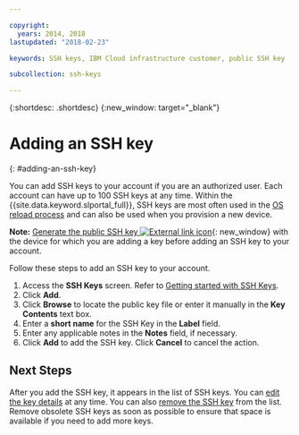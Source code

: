 ```yaml
---

copyright:
  years: 2014, 2018
lastupdated: "2018-02-23"

keywords: SSH keys, IBM Cloud infrastructure customer, public SSH key

subcollection: ssh-keys

---
```


{:shortdesc: .shortdesc}
{:new_window: target="_blank"}

# Adding an SSH key
{: #adding-an-ssh-key}

You can add SSH keys to your account if you are an authorized user. Each account can have up to 100 SSH keys at any time. Within the {{site.data.keyword.slportal_full}}, SSH keys are most often used in the [OS reload process](/docs/infrastructure/software?topic=software-reloading-the-os) and can also be used when you provision a new device.

**Note:** [Generate the public SSH key ![External link icon](../../icons/launch-glyph.svg "External link icon")](https://help.github.com/articles/generating-ssh-keys){: new_window} with the device for which you are adding a key before adding an SSH key to your account.

Follow these steps to add an SSH key to your account.
1. Access the **SSH Keys** screen. Refer to [Getting started with SSH Keys](/docs/infrastructure/ssh-keys?topic=ssh-keys-getting-started-tutorial).
2. Click **Add**.
3. Click **Browse** to locate the public key file or enter it manually in the **Key Contents** text box.
4. Enter a **short name** for the SSH Key in the **Label** field.
5. Enter any applicable notes in the **Notes** field, if necessary.
6. Click **Add** to add the SSH key. Click **Cancel** to cancel the action.

## Next Steps

After you add the SSH key, it appears in the list of SSH keys.
You can [edit the key details](/docs/infrastructure/ssh-keys?topic=ssh-keys-editing-details-for-an-ssh-key) at any time. You can also [remove the SSH key](/docs/infrastructure/ssh-keys?topic=ssh-keys-removing-an-ssh-key) from the list. Remove obsolete SSH keys as soon as possible to ensure that space is available if you need to add more keys.
